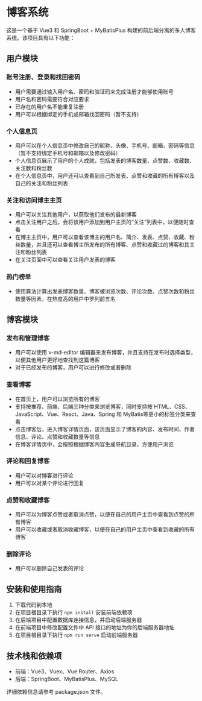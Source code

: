 # 博客系统

这是一个基于 Vue3 和 SpringBoot + MyBatisPlus 构建的前后端分离的多人博客系统。该项目具有以下功能：

## 用户模块

### 账号注册、登录和找回密码

- 用户需要通过输入用户名、密码和验证码来完成注册才能够使用账号
- 用户名和密码需要符合对应要求
- 已存在的用户名不能重复注册
- 用户可以根据绑定的手机或邮箱找回密码（暂不支持）

### 个人信息页

- 用户可以在个人信息页中修改自己的昵称、头像、手机号、邮箱、密码等信息（暂不支持绑定手机号和邮箱以及修改密码）
- 个人信息页展示了用户的个人成就，包括发表的博客数量、点赞数、收藏数、关注数和粉丝数
- 在个人信息页中，用户还可以查看到自己所发表、点赞和收藏的所有博客以及自己的关注和粉丝列表

### 关注和访问博主主页

- 用户可以关注其他用户，以获取他们发布的最新博客
- 点击关注用户之后，会将该用户添加到用户主页的“关注”列表中，以便随时查看
- 在博主主页中，用户可以查看该博主的用户名、简介、发表、点赞、收藏、粉丝数量，并且还可以查看博主所发布的所有博客、点赞和收藏过的博客和其关注和粉丝列表
- 在关注页面中可以查看关注用户发表的博客

### 热门榜单

- 使用算法计算出发表博客数量、博客被浏览次数、评论次数、点赞次数和粉丝数量等因素，在热度高的用户中罗列前五名

## 博客模块

### 发布和管理博客

- 用户可以使用 v-md-editor 编辑器来发布博客，并且支持在发布时选择类型，以便其他用户更好地查找到这篇博客
- 对于已经发布的博客，用户可以进行修改或者删除

### 查看博客

- 在首页上，用户可以浏览所有的博客
- 支持按推荐、前端、后端三种分类来浏览博客，同时支持按 HTML、CSS、JavaScript、Vue、React、Java、Spring 和 MyBatis等更小的标签分类来查看
- 点击博客后，进入博客详情页面，该页面显示了博客的内容、发布时间、作者信息、评论、点赞和收藏数量等信息
- 在博客详情页中，会按照根据博客内容生成导航目录，方便用户浏览

### 评论和回复博客

- 用户可以对博客进行评论
- 用户可以对某个评论进行回复

### 点赞和收藏博客

- 用户可以为博客点赞或者取消点赞，以便在自己的用户主页中查看到点赞的所有博客
- 用户可以收藏或者取消收藏博客，以便在自己的用户主页中查看到收藏的所有博客

### 删除评论

- 用户可以删除自己发表的评论

## 安装和使用指南

1. 下载代码到本地
2. 在项目根目录下执行 `npm install` 安装前端依赖项
3. 在后端项目中配置数据库连接信息，并启动后端服务器
4. 在前端项目中修改配置文件中 API 接口的地址为你的后端服务器地址
5. 在项目根目录下执行 `npm run serve` 启动前端服务器

## 技术栈和依赖项

- 前端：Vue3、Vuex、Vue Router、Axios
- 后端：SpringBoot、MyBatisPlus、MySQL

详细依赖信息请参考 package.json 文件。